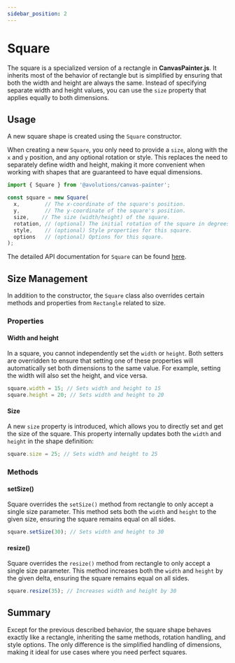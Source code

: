 ```yaml
---
sidebar_position: 2
---
```


# Square

The square is a specialized version of a rectangle in **CanvasPainter.js**. It inherits most of the behavior of rectangle but is simplified by ensuring that both the width and height are always the same. Instead of specifying separate width and height values, you can use the `size` property that applies equally to both dimensions.

## Usage

A new square shape is created using the `Square` constructor.

When creating a new `Square`, you only need to provide a `size`, along with the `x` and `y` position, and any optional rotation or style.
This replaces the need to separately define width and height, making it more convenient when working with shapes that are guaranteed to have equal dimensions.

```javascript
import { Square } from '@avolutions/canvas-painter';

const square = new Square(
  x,        // The x-coordinate of the square's position.
  y,        // The y-coordinate of the square's position.
  size,    // The size (width/height) of the square.
  rotation, // (optional) The initial rotation of the square in degrees clockwise.
  style,    // (optional) Style properties for this square.
  options   // (optional) Options for this square.
);
```

The detailed API documentation for `Square` can be found [here](../../api/classes/Square).

## Size Management

In addition to the constructor, the `Square` class also overrides certain methods and properties from `Rectangle` related to size.

### Properties

#### Width and height

In a square, you cannot independently set the `width` or `height`. Both setters are overridden to ensure that setting one of these properties will automatically set both dimensions to the same value. For example, setting the width will also set the height, and vice versa.

```javascript
square.width = 15; // Sets width and height to 15
square.height = 20; // Sets width and height to 20
```

#### Size

A new `size` property is introduced, which allows you to directly set and get the size of the square. This property internally updates both the `width` and `height` in the shape definition:

```javascript
square.size = 25; // Sets width and height to 25
```

### Methods

#### setSize()

Square overrides the `setSize()` method from rectangle to only accept a single size parameter. This method sets both the `width` and `height` to the given size, ensuring the square remains equal on all sides.

```javascript
square.setSize(30); // Sets width and height to 30
```

#### resize()

Square overrides the `resize()` method from rectangle to only accept a single size parameter. This method increases both the `width` and `height` by the given delta, ensuring the square remains equal on all sides.

```javascript
square.resize(35); // Increases width and height by 30
```

## Summary

Except for the previous described behavior, the square shape behaves exactly like a rectangle, inheriting the same methods, rotation handling, and style options. The only difference is the simplified handling of dimensions, making it ideal for use cases where you need perfect squares.
